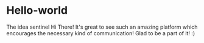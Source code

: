 # Hello-world
The idea sentinel
Hi There!
It's great to see such an amazing platform which encourages the necessary kind of communication!
Glad to be a part of it! :)
